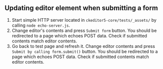 ## Updating editor element when submitting a form

1. Start simple HTTP server located in `ckeditor5-core/tests/_assets/` by calling `node echo-server.js`.
1. Change editor's contents and press `Submit form` button. You should be redirected to a page which echoes POST data.
Check if submitted contents match editor contents.
1. Go back to test page and refresh it. Change editor contents and press `Submit by calling form.submit()` button.
You should be redirected to a page which echoes POST data. Check if submitted contents match editor contents.

